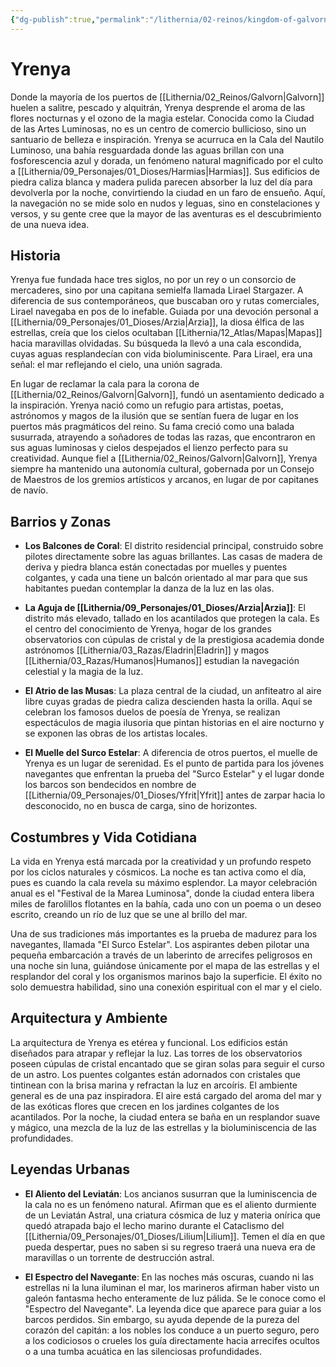 ```yaml
---
{"dg-publish":true,"permalink":"/lithernia/02-reinos/kingdom-of-galvorn/yrenya/","title":"Yrenya","tags":["lithernia","ciudad","Galvorn"]}
---
```


# Yrenya

Donde la mayoría de los puertos de [[Lithernia/02_Reinos/Galvorn\|Galvorn]] huelen a salitre, pescado y alquitrán, Yrenya desprende el aroma de las flores nocturnas y el ozono de la magia estelar. Conocida como la Ciudad de las Artes Luminosas, no es un centro de comercio bullicioso, sino un santuario de belleza e inspiración. Yrenya se acurruca en la Cala del Nautilo Luminoso, una bahía resguardada donde las aguas brillan con una fosforescencia azul y dorada, un fenómeno natural magnificado por el culto a [[Lithernia/09_Personajes/01_Dioses/Harmias\|Harmias]]. Sus edificios de piedra caliza blanca y madera pulida parecen absorber la luz del día para devolverla por la noche, convirtiendo la ciudad en un faro de ensueño. Aquí, la navegación no se mide solo en nudos y leguas, sino en constelaciones y versos, y su gente cree que la mayor de las aventuras es el descubrimiento de una nueva idea.

## Historia

Yrenya fue fundada hace tres siglos, no por un rey o un consorcio de mercaderes, sino por una capitana semielfa llamada Lirael Stargazer. A diferencia de sus contemporáneos, que buscaban oro y rutas comerciales, Lirael navegaba en pos de lo inefable. Guiada por una devoción personal a [[Lithernia/09_Personajes/01_Dioses/Arzia\|Arzia]], la diosa élfica de las estrellas, creía que los cielos ocultaban [[Lithernia/12_Atlas/Mapas\|Mapas]] hacia maravillas olvidadas. Su búsqueda la llevó a una cala escondida, cuyas aguas resplandecían con vida bioluminiscente. Para Lirael, era una señal: el mar reflejando el cielo, una unión sagrada.

En lugar de reclamar la cala para la corona de [[Lithernia/02_Reinos/Galvorn\|Galvorn]], fundó un asentamiento dedicado a la inspiración. Yrenya nació como un refugio para artistas, poetas, astrónomos y magos de la ilusión que se sentían fuera de lugar en los puertos más pragmáticos del reino. Su fama creció como una balada susurrada, atrayendo a soñadores de todas las razas, que encontraron en sus aguas luminosas y cielos despejados el lienzo perfecto para su creatividad. Aunque fiel a [[Lithernia/02_Reinos/Galvorn\|Galvorn]], Yrenya siempre ha mantenido una autonomía cultural, gobernada por un Consejo de Maestros de los gremios artísticos y arcanos, en lugar de por capitanes de navío.

## Barrios y Zonas

- **Los Balcones de Coral**: El distrito residencial principal, construido sobre pilotes directamente sobre las aguas brillantes. Las casas de madera de deriva y piedra blanca están conectadas por muelles y puentes colgantes, y cada una tiene un balcón orientado al mar para que sus habitantes puedan contemplar la danza de la luz en las olas.

- **La Aguja de [[Lithernia/09_Personajes/01_Dioses/Arzia\|Arzia]]**: El distrito más elevado, tallado en los acantilados que protegen la cala. Es el centro del conocimiento de Yrenya, hogar de los grandes observatorios con cúpulas de cristal y de la prestigiosa academia donde astrónomos [[Lithernia/03_Razas/Eladrin\|Eladrin]] y magos [[Lithernia/03_Razas/Humanos\|Humanos]] estudian la navegación celestial y la magia de la luz.

- **El Atrio de las Musas**: La plaza central de la ciudad, un anfiteatro al aire libre cuyas gradas de piedra caliza descienden hasta la orilla. Aquí se celebran los famosos duelos de poesía de Yrenya, se realizan espectáculos de magia ilusoria que pintan historias en el aire nocturno y se exponen las obras de los artistas locales.

- **El Muelle del Surco Estelar**: A diferencia de otros puertos, el muelle de Yrenya es un lugar de serenidad. Es el punto de partida para los jóvenes navegantes que enfrentan la prueba del "Surco Estelar" y el lugar donde los barcos son bendecidos en nombre de [[Lithernia/09_Personajes/01_Dioses/Yfrit\|Yfrit]] antes de zarpar hacia lo desconocido, no en busca de carga, sino de horizontes.

## Costumbres y Vida Cotidiana

La vida en Yrenya está marcada por la creatividad y un profundo respeto por los ciclos naturales y cósmicos. La noche es tan activa como el día, pues es cuando la cala revela su máximo esplendor. La mayor celebración anual es el "Festival de la Marea Luminosa", donde la ciudad entera libera miles de farolillos flotantes en la bahía, cada uno con un poema o un deseo escrito, creando un río de luz que se une al brillo del mar.

Una de sus tradiciones más importantes es la prueba de madurez para los navegantes, llamada "El Surco Estelar". Los aspirantes deben pilotar una pequeña embarcación a través de un laberinto de arrecifes peligrosos en una noche sin luna, guiándose únicamente por el mapa de las estrellas y el resplandor del coral y los organismos marinos bajo la superficie. El éxito no solo demuestra habilidad, sino una conexión espiritual con el mar y el cielo.

## Arquitectura y Ambiente

La arquitectura de Yrenya es etérea y funcional. Los edificios están diseñados para atrapar y reflejar la luz. Las torres de los observatorios poseen cúpulas de cristal encantado que se giran solas para seguir el curso de un astro. Los puentes colgantes están adornados con cristales que tintinean con la brisa marina y refractan la luz en arcoíris. El ambiente general es de una paz inspiradora. El aire está cargado del aroma del mar y de las exóticas flores que crecen en los jardines colgantes de los acantilados. Por la noche, la ciudad entera se baña en un resplandor suave y mágico, una mezcla de la luz de las estrellas y la bioluminiscencia de las profundidades.

## Leyendas Urbanas

- **El Aliento del Leviatán**: Los ancianos susurran que la luminiscencia de la cala no es un fenómeno natural. Afirman que es el aliento durmiente de un Leviatán Astral, una criatura cósmica de luz y materia onírica que quedó atrapada bajo el lecho marino durante el Cataclismo del [[Lithernia/09_Personajes/01_Dioses/Lilium\|Lilium]]. Temen el día en que pueda despertar, pues no saben si su regreso traerá una nueva era de maravillas o un torrente de destrucción astral.

- **El Espectro del Navegante**: En las noches más oscuras, cuando ni las estrellas ni la luna iluminan el mar, los marineros afirman haber visto un galeón fantasma hecho enteramente de luz pálida. Se le conoce como el "Espectro del Navegante". La leyenda dice que aparece para guiar a los barcos perdidos. Sin embargo, su ayuda depende de la pureza del corazón del capitán: a los nobles los conduce a un puerto seguro, pero a los codiciosos o crueles los guía directamente hacia arrecifes ocultos o a una tumba acuática en las silenciosas profundidades.